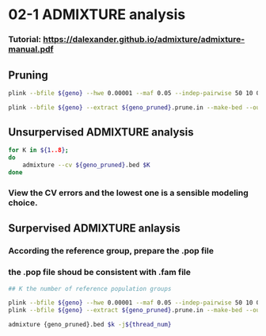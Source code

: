 # 02-1 ADMIXTURE analysis
### Tutorial: https://dalexander.github.io/admixture/admixture-manual.pdf

## Pruning
```bash
plink --bfile ${geno} --hwe 0.00001 --maf 0.05 --indep-pairwise 50 10 0.1 --make-bed --out ${geno_pruned}

plink --bfile ${geno} --extract ${geno_pruned}.prune.in --make-bed --out ${geno_pruned}
```

## Unsurpervised ADMIXTURE analysis
```bash
for K in ${1..8};
do
	admixture --cv ${geno_pruned}.bed $K
done
```
### View the CV errors and the lowest one is a sensible modeling choice.


## Surpervised ADMIXTURE anlaysis
### According the reference group, prepare the .pop file
### the .pop file shoud be consistent with .fam file

```bash
## K the number of reference population groups

plink --bfile ${geno} --hwe 0.00001 --maf 0.05 --indep-pairwise 50 10 0.1 --make-bed --out ${geno_pruned}
plink --bfile ${geno} --extract ${geno_pruned}.prune.in --make-bed --out ${geno_pruned}

admixture {geno_pruned}.bed $k -j${thread_num}


```
 